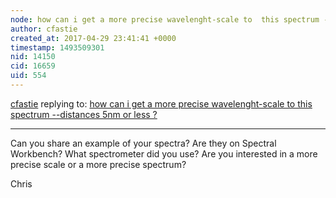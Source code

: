 ```yaml
---
node: how can i get a more precise wavelenght-scale to  this spectrum --distances 5nm or less ?
author: cfastie
created_at: 2017-04-29 23:41:41 +0000
timestamp: 1493509301
nid: 14150
cid: 16659
uid: 554
---
```




[cfastie](../profile/cfastie) replying to: [how can i get a more precise wavelenght-scale to  this spectrum --distances 5nm or less ?](../notes/rudolf455/04-29-2017/how-can-i-get-a-more-precise-wavelenght-scale-to-this-spectrum-distances-5nm-or-less)

----
Can you share an example of your spectra? Are they on Spectral Workbench? What spectrometer did you use?  Are you interested in a more precise scale or a more precise spectrum?

Chris